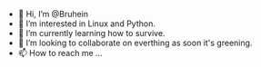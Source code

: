 - 👋 Hi, I’m @Bruhein
- 👀 I’m interested in Linux and Python.
- 🌱 I’m currently learning how to survive.
- 💞️ I’m looking to collaborate on everthing as soon it's greening.
- 📫 How to reach me ...

<!---
Bruhein/Bruhein is a ✨ special ✨ repository because its `README.md` (this file) appears on your GitHub profile.
You can click the Preview link to take a look at your changes.
--->
